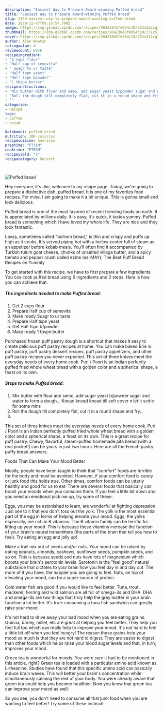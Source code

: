 ```yaml
---
description: "Easiest Way to Prepare Award-winning Puffed bread"
title: "Easiest Way to Prepare Award-winning Puffed bread"
slug: 2153-easiest-way-to-prepare-award-winning-puffed-bread
date: 2020-12-07T09:16:57.700Z
image: https://img-global.cpcdn.com/recipes/90423045fe954c10/751x532cq70/puffed-bread-recipe-main-photo.jpg
thumbnail: https://img-global.cpcdn.com/recipes/90423045fe954c10/751x532cq70/puffed-bread-recipe-main-photo.jpg
cover: https://img-global.cpcdn.com/recipes/90423045fe954c10/751x532cq70/puffed-bread-recipe-main-photo.jpg
author: Alan Newton
ratingvalue: 4
reviewcount: 6936
recipeingredient:
- "2 cups flour"
- "Half cup of semovita"
- " Suagr to ur taste"
- "Half tspn yeast"
- "Half tspn bpowder"
- "1 tbspn butter"
recipeinstructions:
- "Mix butter with flour and semo, add sugar yeast b/powder sugar and water to form a dough... Knead knead knead till soft cover n let it settle for some mins"
- "Roll the dough till completely flat, cut it in a round shape and fry..."
- ""
categories:
- Recipe
tags:
- puffed
- bread

katakunci: puffed bread 
nutrition: 100 calories
recipecuisine: American
preptime: "PT31M"
cooktime: "PT56M"
recipeyield: "2"
recipecategory: Dessert

---
```



![Puffed bread](https://img-global.cpcdn.com/recipes/90423045fe954c10/751x532cq70/puffed-bread-recipe-main-photo.jpg)

Hey everyone, it's Jim, welcome to my recipe page. Today, we're going to prepare a distinctive dish, puffed bread. It is one of my favorites food recipes. For mine, I am going to make it a bit unique. This is gonna smell and look delicious.

Puffed bread is one of the most favored of recent trending foods on earth. It is appreciated by millions daily. It is easy, it's quick, it tastes yummy. Puffed bread is something which I have loved my whole life. They are nice and they look fantastic.

Lavaş, sometimes called &#34;balloon bread,&#34; is thin and crispy and puffs up high as it cooks. It&#39;s served piping hot with a hollow center full of steam as an appetizer before kebab meals. You&#39;ll often find it accompanied by Turkish tulum goat cheese, chunks of unsalted village butter, and a spicy tomato and pepper crush called ezme (ez-MAY). The Best Puff Bread Recipes on Yummly


To get started with this recipe, we have to first prepare a few ingredients. You can cook puffed bread using 6 ingredients and 3 steps. Here is how you can achieve that.

<!--inarticleads1-->

##### The ingredients needed to make Puffed bread:

1. Get 2 cups flour
1. Prepare Half cup of semovita
1. Make ready  Suagr to ur taste
1. Prepare Half tspn yeast
1. Get Half tspn b/powder
1. Make ready 1 tbspn butter


Purchased frozen puff pastry dough is a shortcut that makes it easy to create delicious puff pastry recipes at home. You can make baked Brie in puff pastry, puff pastry dessert recipes, puff pastry appetizers, and other puff pastry recipes you never expected. This set of three knives meet the everyday needs of every home cook. Puri / Poori is an Indian perfectly puffed fried whole wheat bread with a golden color and a spherical shape, a feast on its own. 

<!--inarticleads2-->

##### Steps to make Puffed bread:

1. Mix butter with flour and semo, add sugar yeast b/powder sugar and water to form a dough... Knead knead knead till soft cover n let it settle for some mins
1. Roll the dough till completely flat, cut it in a round shape and fry...
1. 


This set of three knives meet the everyday needs of every home cook. Puri / Poori is an Indian perfectly puffed fried whole wheat bread with a golden color and a spherical shape, a feast on its own. This is a great recipe for puff pastry. Chewy, flavorful, steam-puffed homemade pita bread (with a real pocket!) can be yours in just two hours. Here are all the French pastry puffy bread answers. 

Foods That Can Make Your Mood Better


Mostly, people have been taught to think that "comfort" foods are terrible for the body and must be avoided. However, if your comfort food is candy or junk food this holds true. Other times, comfort foods can be utterly healthy and good for us to eat. There are several foods that basically can boost your moods when you consume them. If you feel a little bit down and you need an emotional pick me up, try some of these.

Eggs, you may be astonished to learn, are wonderful at fighting depression. Just see to it that you don't toss out the yolk. The yolk is the most essential part of the egg in terms of helping elevate your mood. Eggs, the yolks especially, are rich in B vitamins. The B vitamin family can be terrific for lifting up your mood. This is because these vitamins increase the function of your brain's neural transmitters (the parts of the brain that tell you how to feel). Try eating an egg and jolly up!

Make a trail mix out of seeds and/or nuts. Your mood can be raised by eating peanuts, almonds, cashews, sunflower seeds, pumpkin seeds, and so on. This is because seeds and nuts have lots of magnesium which boosts your brain's serotonin levels. Serotonin is the "feel good" natural substance that dictates to your brain how you feel day in and day out. The more of it you have, the happier you are going to feel. Nuts, on top of elevating your mood, can be a super source of protein.

Cold water fish are good if you would like to feel better. Tuna, trout, mackerel, herring and wild salmon are all full of omega-3s and DHA. DHA and omega-3s are two things that truly help the grey matter in your brain function a lot better. It's true: consuming a tuna fish sandwich can greatly raise your mood. 

It's not hard to drive away your bad mood when you are eating grains. Quinoa, barley, millet, etc are great at helping you feel better. They help you feel full too which can really help to improve your mood. It's not hard to feel a little bit off when you feel hungry! The reason these grains help your mood so much is that they are not hard to digest. They are easier to digest than other foods which helps raise your blood sugar levels and that, in turn, improves your mood.

Green tea is wonderful for moods. You were sure it had to be mentioned in this article, right? Green tea is loaded with a particular amino acid known as L-theanine. Studies have found that this specific amino acid can basically induce brain waves. This will better your brain's concentration while simultaneously calming the rest of your body. You were already aware that green tea could help you become healthier. Now you know that green tea can improve your mood as well!

So you see, you don't need to consume all that junk food when you are wanting to feel better! Try some of these instead!

